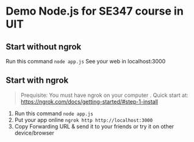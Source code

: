 # Demo Node.js for SE347 course in UIT
## Start without ngrok
Run this command
`node app.js`
See your web in localhost:3000
## Start with ngrok
> Prequisite: You must have ngrok on your computer . Quick start at: https://ngrok.com/docs/getting-started/#step-1-install
1. Run this command
`node app.js`
2. Put your app online
`ngrok http http://localhost:3000`
3. Copy Forwarding URL & send it to your friends or try it on other device/browser
